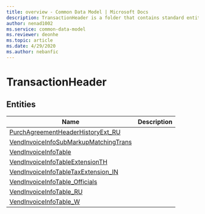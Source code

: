 ```yaml
---
title: overview - Common Data Model | Microsoft Docs
description: TransactionHeader is a folder that contains standard entities related to the Common Data Model.
author: nenad1002
ms.service: common-data-model
ms.reviewer: deonhe
ms.topic: article
ms.date: 4/29/2020
ms.author: nebanfic
---
```


# TransactionHeader


## Entities

|Name|Description|
|---|---|
|[PurchAgreementHeaderHistoryExt_RU](PurchAgreementHeaderHistoryExt_RU.md)||
|[VendInvoiceInfoSubMarkupMatchingTrans](VendInvoiceInfoSubMarkupMatchingTrans.md)||
|[VendInvoiceInfoTable](VendInvoiceInfoTable.md)||
|[VendInvoiceInfoTableExtensionTH](VendInvoiceInfoTableExtensionTH.md)||
|[VendInvoiceInfoTableTaxExtension_IN](VendInvoiceInfoTableTaxExtension_IN.md)||
|[VendInvoiceInfoTable_Officials](VendInvoiceInfoTable_Officials.md)||
|[VendInvoiceInfoTable_RU](VendInvoiceInfoTable_RU.md)||
|[VendInvoiceInfoTable_W](VendInvoiceInfoTable_W.md)||
